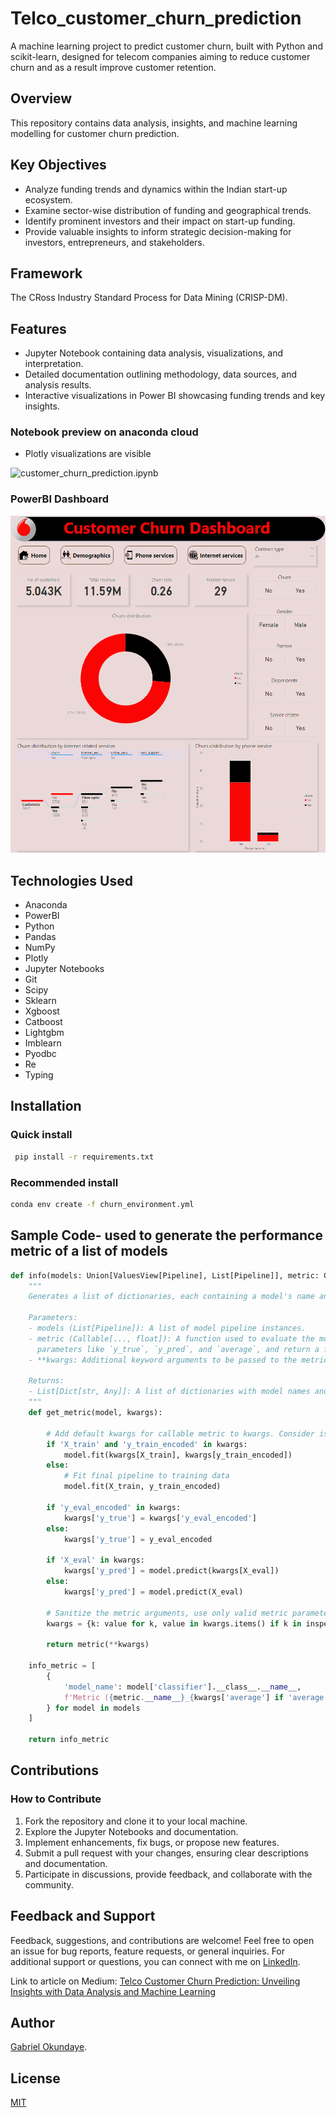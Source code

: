 # Telco_customer_churn_prediction

A machine learning project to predict customer churn, built with Python and scikit-learn, designed for telecom companies aiming to reduce customer churn and as a result improve customer retention.

## Overview

This repository contains data analysis, insights, and machine learning modelling for customer churn prediction.

## Key Objectives

- Analyze funding trends and dynamics within the Indian start-up ecosystem.
- Examine sector-wise distribution of funding and geographical trends.
- Identify prominent investors and their impact on start-up funding.
- Provide valuable insights to inform strategic decision-making for investors, entrepreneurs, and stakeholders.

## Framework

The CRoss Industry Standard Process for Data Mining (CRISP-DM).

## Features

- Jupyter Notebook containing data analysis, visualizations, and interpretation.
- Detailed documentation outlining methodology, data sources, and analysis results.
- Interactive visualizations in Power BI showcasing funding trends and key insights.

### Notebook preview on anaconda cloud

- Plotly visualizations are visible

![customer_churn_prediction.ipynb](https://anaconda.cloud/share/notebooks/a796062d-e372-42f9-9575-9c19b2bf266e/preview)

### PowerBI Dashboard

![Dashboard](/screenshots/dashboard.png)

## Technologies Used

- Anaconda
- PowerBI
- Python
- Pandas
- NumPy
- Plotly
- Jupyter Notebooks
- Git
- Scipy
- Sklearn
- Xgboost
- Catboost
- Lightgbm
- Imblearn
- Pyodbc
- Re
- Typing

## Installation

### Quick install

```bash
 pip install -r requirements.txt
```

### Recommended install

```bash
conda env create -f churn_environment.yml
```

## Sample Code- used to generate the performance metric of a list of models

```python
def info(models: Union[ValuesView[Pipeline], List[Pipeline]], metric: Callable[..., float], **kwargs) -> List[Dict[str, Any]]:
    """
    Generates a list of dictionaries, each containing a model's name and a specified performance metric.

    Parameters:
    - models (List[Pipeline]): A list of model pipeline instances.
    - metric (Callable[..., float]): A function used to evaluate the model's performance. Expected to accept
      parameters like `y_true`, `y_pred`, and `average`, and return a float.
    - **kwargs: Additional keyword arguments to be passed to the metric function or any other function calls inside `info`. Can pass

    Returns:
    - List[Dict[str, Any]]: A list of dictionaries with model names and their evaluated metrics.
    """
    def get_metric(model, kwargs):
         
        # Add default kwargs for callable metric to kwargs. Consider is they are present in kwargs
        if 'X_train' and 'y_train_encoded' in kwargs:
            model.fit(kwargs[X_train], kwargs[y_train_encoded])
        else:
            # Fit final pipeline to training data            
            model.fit(X_train, y_train_encoded)
        
        if 'y_eval_encoded' in kwargs:
            kwargs['y_true'] = kwargs['y_eval_encoded']
        else:
            kwargs['y_true'] = y_eval_encoded
            
        if 'X_eval' in kwargs:
            kwargs['y_pred'] = model.predict(kwargs[X_eval])
        else:
            kwargs['y_pred'] = model.predict(X_eval)   
        
        # Sanitize the metric arguments, use only valid metric parameters
        kwargs = {k: value for k, value in kwargs.items() if k in inspect.signature(metric).parameters.keys()}
        
        return metric(**kwargs)    
    
    info_metric = [
        {
            'model_name': model['classifier'].__class__.__name__,
            f'Metric ({metric.__name__}_{kwargs['average'] if 'average' in kwargs else ''})': get_metric(model, kwargs),
        } for model in models
    ]

    return info_metric


```

## Contributions

### How to Contribute

1. Fork the repository and clone it to your local machine.
2. Explore the Jupyter Notebooks and documentation.
3. Implement enhancements, fix bugs, or propose new features.
4. Submit a pull request with your changes, ensuring clear descriptions and documentation.
5. Participate in discussions, provide feedback, and collaborate with the community.

## Feedback and Support

Feedback, suggestions, and contributions are welcome! Feel free to open an issue for bug reports, feature requests, or general inquiries. For additional support or questions, you can connect with me on [LinkedIn](https://www.linkedin.com/in/dr-gabriel-okundaye).

Link to article on Medium: [Telco Customer Churn Prediction: Unveiling Insights with Data Analysis and Machine Learning](https://medium.com/@gabriel007okuns/telco-customer-churn-prediction-unveiling-insights-with-data-analysis-and-machine-learning-9347a69b2dfe)

## Author

[Gabriel Okundaye](https://www.linkedin.com/in/dr-gabriel-okundaye).

## License

[MIT](/LICENSE)

